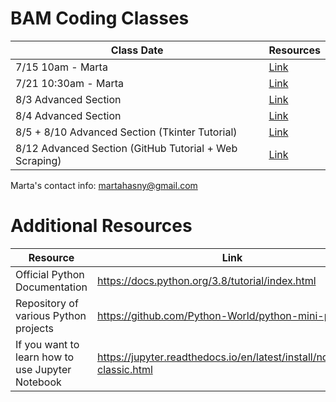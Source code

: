 # BAM Coding Classes

| Class Date | Resources |
|------------|-----------|
|7/15 10am - Marta   | [Link](https://github.com/marteczkah/BAM_coding_resources/tree/main/Class_1_Marta)     |
|7/21 10:30am - Marta   | [Link](https://github.com/marteczkah/BAM_coding_resources/tree/main/Class_2_Marta)      |
|8/3 Advanced Section | [Link](https://github.com/marteczkah/BAM_coding_resources/tree/main/August_3rd_Advanced) |
|8/4 Advanced Section | [Link](https://github.com/marteczkah/BAM_coding_resources/tree/main/August_4th_Advanced) |
|8/5 + 8/10 Advanced Section (Tkinter Tutorial) | [Link](https://github.com/marteczkah/elaphant_app) |
|8/12 Advanced Section (GitHub Tutorial + Web Scraping) | [Link](https://github.com/marteczkah/verbose-parakeet) |
Marta's contact info:
martahasny@gmail.com

# Additional Resources
| Resource | Link |
| -------- | ---- |
| Official Python Documentation | https://docs.python.org/3.8/tutorial/index.html |
| Repository of various Python projects | https://github.com/Python-World/python-mini-projects |
| If you want to learn how to use Jupyter Notebook | https://jupyter.readthedocs.io/en/latest/install/notebook-classic.html |

